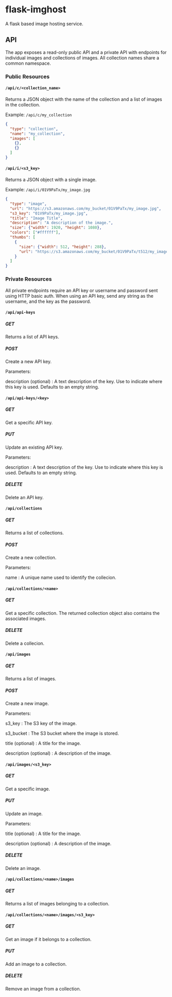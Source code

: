 # flask-imghost

A flask based image hosting service.

## API

The app exposes a read-only public API and a private API with endpoints for
individual images and collections of images. All collection names share a common
namespace.

### Public Resources

#### `/api/c/<collection_name>`

Returns a JSON object with the name of the collection and a list of images in
the collection.

Example: `/api/c/my_collection`

```json
{
  "type": "collection",
  "name": "my_collection",
  "images": [
    {},
    {}
  ]
}
```

#### `/api/i/<s3_key>`

Returns a JSON object with a single image.

Example: `/api/i/01V9PaTx/my_image.jpg`

```json
{
  "type": "image",
  "url": "https://s3.amazonaws.com/my_bucket/01V9PaTx/my_image.jpg",
  "s3_key": "01V9PaTx/my_image.jpg",
  "title": "Image Title",
  "description": "A description of the image.",
  "size": {"width": 1920, "height": 1080},
  "colors": ["#ffffff"],
  "thumbs": [
    {
      "size": {"width": 512, "height": 288},
      "url": "https://s3.amazonaws.com/my_bucket/01V9PaTx/t512/my_image.jpg"
    }
  ]
}
```

### Private Resources

All private endpoints require an API key or username and password sent using
HTTP basic auth. When using an API key, send any string as the username, and the
key as the password.

#### `/api/api-keys`

##### GET

Returns a list of API keys.

##### POST

Create a new API key.

Parameters:

description (optional)
: A text description of the key. Use to indicate where this key is used.
Defaults to an empty string.

#### `/api/api-keys/<key>`

##### GET

Get a specific API key.

##### PUT

Update an existing API key.

Parameters:

description
: A text description of the key. Use to indicate where this key is used.
Defaults to an empty string.

##### DELETE

Delete an API key.

#### `/api/collections`

##### GET

Returns a list of collections.

##### POST

Create a new collection.

Parameters:

name
: A unique name used to identify the collecion.

#### `/api/collections/<name>`

##### GET

Get a specific collection. The returned collection object also contains the
associated images.

##### DELETE

Delete a collecion.

#### `/api/images`

##### GET

Returns a list of images.

##### POST

Create a new image.

Parameters:

s3_key
: The S3 key of the image.

s3_bucket
: The S3 bucket where the image is stored.

title (optional)
: A title for the image.

description (optional)
: A description of the image.

#### `/api/images/<s3_key>`

##### GET

Get a specific image.

##### PUT

Update an image.

Parameters:

title (optional)
: A title for the image.

description (optional)
: A description of the image.

##### DELETE

Delete an image.

#### `/api/collections/<name>/images`

##### GET

Returns a list of images belonging to a collection.

#### `/api/collections/<name>/images/<s3_key>`

##### GET

Get an image if it belongs to a collection.

##### PUT

Add an image to a collection.

##### DELETE

Remove an image from a collection.
